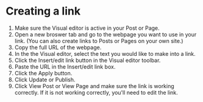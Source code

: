 # Creating a link

1. Make sure the Visual editor is active in your Post or Page.
2. Open a new broswer tab and go to the webpage you want to use in your link. (You can also create links to Posts or Pages on your own site.)
3. Copy the full URL of the webpage.
4. In the the Visual editor, select the text you would like to make into a link.
5. Click the Insert/edit link button in the Visual editor toolbar.
6. Paste the URL in the Insert/edit link box.
7. Click the Apply button.
8. Click Update or Publish.
9. Click View Post or View Page and make sure the link is working correctly. If it is not working correctly, you'll need to edit the link.
